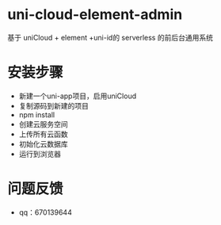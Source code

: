 # uni-cloud-element-admin
基于 uniCloud + element +uni-id的 serverless 的前后台通用系统

# 安装步骤
* 新建一个uni-app项目，启用uniCloud
* 复制源码到新建的项目
* npm install
* 创建云服务空间
* 上传所有云函数
* 初始化云数据库
* 运行到浏览器

# 问题反馈
* qq：670139644